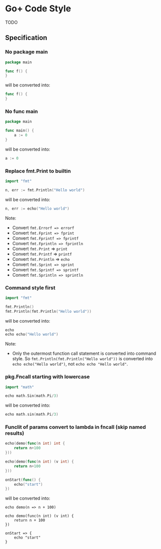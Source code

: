 Go+ Code Style
======

TODO


## Specification

### No package main

```go
package main

func f() {
}
```

will be converted into:

```go
func f() {
}
```


### No func main

```go
package main

func main() {
    a := 0
}
```

will be converted into:

```go
a := 0
```


### Replace fmt.Print to builtin

```go
import "fmt"

n, err := fmt.Println("Hello world")
```

will be converted into:

```go
n, err := echo("Hello world")
```

Note:

* Convert `fmt.Errorf => errorf`
* Convert `fmt.Fprint => fprint`
* Convert `fmt.Fprintf => fprintf`
* Convert `fmt.Fprintln => fprintln`
* Convert `fmt.Print` => `print`
* Convert `fmt.Printf` => `printf`
* Convert `fmt.Println` => `echo`
* Convert `fmt.Sprint => sprint`
* Convert `fmt.Sprintf => sprintf`
* Convert `fmt.Sprintln => sprintln`

### Command style first

```go
import "fmt"

fmt.Println()
fmt.Println(fmt.Println("Hello world"))
```

will be converted into:

```go
echo
echo echo("Hello world")
```

Note:

* Only the outermost function call statement is converted into command style. So `fmt.Println(fmt.Println("Hello world"))` is converted into `echo echo("Hello world")`, not `echo echo "Hello world"`.


### pkg.Fncall starting with lowercase

```go
import "math"

echo math.Sin(math.Pi/3)
```

will be converted into:

```go
echo math.sin(math.Pi/3)
```

### Funclit of params convert to lambda in fncall (skip named results)

```go
echo(demo(func(n int) int {
	return n+100
}))

echo(demo(func(n int) (v int) {
	return n+100
}))

onStart(func() {
	echo("start")
})
```

will be converted into:
```
echo demo(n => n + 100)

echo demo(func(n int) (v int) {
	return n + 100
})

onStart => {
	echo "start"
}
```
